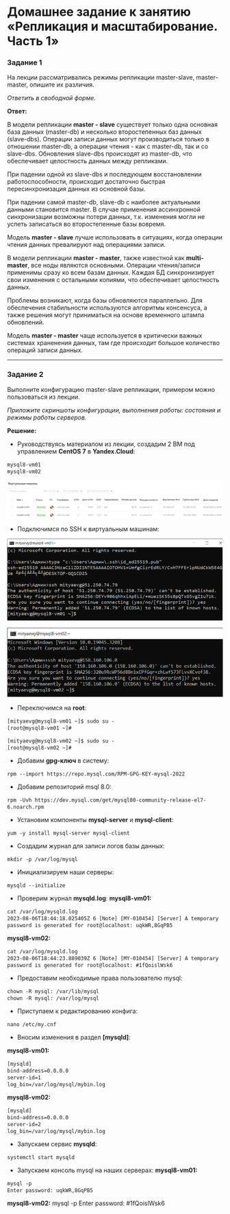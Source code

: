 # Домашнее задание к занятию «Репликация и масштабирование. Часть 1»

### Задание 1

На лекции рассматривались режимы репликации master-slave, master-master, опишите их различия.

*Ответить в свободной форме.*

**Ответ:**

В модели репликации **master - slave** существует только одна основная база данных (master-db) и несколько второстепенных
баз данных (slave-dbs). Операции записи данных могут производиться только в отношении master-db, а операции чтения - как 
с master-db, так и со slave-dbs. Обновления slave-dbs происходят из master-db, что обеспечивает целостность данных между
репликами. 

При падении одной из slave-dbs и последующем восстановлении работоспособности, происходит достаточно быстрая
пересинхронизация данных из основной базы. 

При падении самой master-db, slave-db с наиболее актуальными данными становится master. В случае применения ассинхронной
синхронизации возможны потери данных, т.к. изменения могли не успеть записаться во второстепенные базы вовремя.

Модель **master - slave** лучше использовать в ситуациях, когда операции чтения данных превалируют над операциями записи.   

В модели репликации **master - master**, также известной как **multi-master**, все ноды являются основными. Операции чтения/записи
применимы сразу ко всем базам данных. Каждая БД синхронизирует свои изменения с остальными копиями, что обеспечивает целостность
данных.

Проблемы возникают, когда базы обновляются параллельно. Для обеспечения стабильности используются алгоритмы консенсуса, а также
решения могут приниматься на основе временного штампа обновлений.

Модель **master - master** чаще используется в критически важных системах храненения данных, там где происходит большое количество
операций записи данных.

---

### Задание 2

Выполните конфигурацию master-slave репликации, примером можно пользоваться из лекции.

*Приложите скриншоты конфигурации, выполнения работы: состояния и режимы работы серверов.*

**Решение:**

- Руководствуясь материалом из лекции, создадим 2 ВМ под управлением **CentOS 7** в **Yandex.Cloud**:
```
mysql8-vm01
mysql8-vm02
```

<kbd>![](img/yandex_cloud_console_vms.png)</kbd>

- Подключимся по SSH к виртуальным машинам:

<kbd>![](img/ssh_consoles_vm1.png)</kbd>

<kbd>![](img/ssh_consoles_vm2.png)</kbd>

- Переключимся на **root**:
```
[mityaevg@mysql8-vm01 ~]$ sudo su -
[root@mysql8-vm01 ~]#
```
```
[mityaevg@mysql8-vm02 ~]$ sudo su -
[root@mysql8-vm02 ~]#
```
- Добавим **gpg-ключ** в систему:
```
rpm --import https://repo.mysql.com/RPM-GPG-KEY-mysql-2022
```
- Добавим репозиторий msql 8.0:
```
rpm -Uvh https://dev.mysql.com/get/mysql80-community-release-el7-6.noarch.rpm
```
- Установим компоненты **mysql-server** и **mysql-client**:
```
yum -y install mysql-server mysql-client
```
- Создадим журнал для записи логов базы данных:
```
mkdir -p /var/log/mysql
```
- Инициализируем наши серверы:
```
mysqld --initialize
```
- Проверим журнал **mysqld.log**:
**mysql8-vm01:**
```
cat /var/log/mysqld.log
2023-08-06T18:44:18.025405Z 6 [Note] [MY-010454] [Server] A temporary password is generated for root@localhost: uqkWR,8GqPB5
```
**mysql8-vm02:**
```
cat /var/log/mysqld.log
2023-08-06T18:44:23.889039Z 6 [Note] [MY-010454] [Server] A temporary password is generated for root@localhost: #1fQoislWsk6
```
- Предоставим необходимые права пользователю mysql:
```
chown -R mysql: /var/lib/mysql
chown -R mysql: /var/log/mysql
```
- Приступаем к редактированию конфига:
```
nano /etc/my.cnf
```
- Вносим изменения в раздел **[mysqld]**:

**mysql8-vm01:**
```
[mysqld]
bind-address=0.0.0.0
server-id=1
log_bin=/var/log/mysql/mybin.log
```
**mysql8-vm02:**
```
[mysqld]
bind-address=0.0.0.0
server-id=2
log_bin=/var/log/mysql/mybin.log
```
- Запускаем сервис **mysqld**:
```
systemctl start mysqld
```
- Запускаем консоль mysql на наших серверах:
**mysql8-vm01:**
```
mysql -p
Enter password: uqkWR,8GqPB5
```
**mysql8-vm02:**
mysql -p
Enter password: #1fQoislWsk6
```
